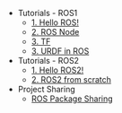 <!-- _sidebar.md -->
<!-- * Home
  * [Home Page](README.md) 注意这里是相对路径 -->
* Tutorials - ROS1
  * [1. Hello ROS!](_source/ROS1/Hello_ROS.md)
  * [2. ROS Node](_source/ROS1/Node.md)
  * [3. TF](_source/ROS1/tf.md)
  * [3. URDF in ROS](_source/ROS1/urdf.md)
* Tutorials - ROS2
  * [1. Hello ROS2!](_source/ROS2/Hello_ROS2.md)
  * [2. ROS2 from scratch](_source/ROS2/ROS2_from_scratch)
* Project Sharing
  * [ROS Package Sharing](_source/ROS_Proj/ROS_Proj.md)


